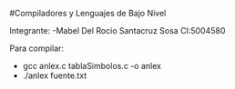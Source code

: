 #Compiladores y Lenguajes de Bajo Nivel

Integrante:
    -Mabel Del Rocio Santacruz Sosa CI:5004580

Para compilar:
* gcc anlex.c tablaSimbolos.c -o anlex
* ./anlex fuente.txt
